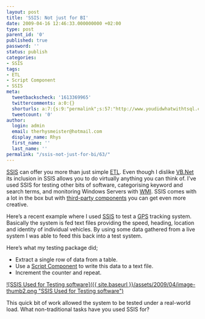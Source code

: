 ```yaml
---
layout: post
title: 'SSIS: Not just for BI'
date: 2009-04-16 12:46:33.000000000 +02:00
type: post
parent_id: '0'
published: true
password: ''
status: publish
categories:
- SSIS
tags:
- ETL
- Script Component
- SSIS
meta:
  tweetbackscheck: '1613369965'
  twittercomments: a:0:{}
  shorturls: a:7:{s:9:"permalink";s:57:"http://www.youdidwhatwithtsql.com/ssis-not-just-for-bi/63";s:7:"tinyurl";s:25:"http://tinyurl.com/cp4rf2";s:4:"isgd";s:17:"http://is.gd/vbce";s:5:"bitly";s:19:"http://bit.ly/UzcAa";s:5:"snipr";s:22:"http://snipr.com/gxtvz";s:5:"snurl";s:22:"http://snurl.com/gxtvz";s:7:"snipurl";s:24:"http://snipurl.com/gxtvz";}
  tweetcount: '0'
author:
  login: admin
  email: therhysmeister@hotmail.com
  display_name: Rhys
  first_name: ''
  last_name: ''
permalink: "/ssis-not-just-for-bi/63/"
---
```

[SSIS](http://msdn.microsoft.com/en-us/library/ms141026.aspx) can offer you more than just simple [ETL](http://en.wikipedia.org/wiki/Extract,_transform,_load). Even though I dislike [VB.Net](http://en.wikipedia.org/wiki/Visual_Basic_.NET) its inclusion in SSIS allows you to do virtually anything you can think of. I’ve used SSIS for testing other bits of software, categorising keyword and search terms, and monitoring Windows Servers with [WMI](http://msdn.microsoft.com/en-us/library/aa394582.aspx). SSIS comes with a lot in the box but with [third-party components](http://ssisctc.codeplex.com/) you can get even more creative.

Here’s a recent example where I used [SSIS](http://msdn.microsoft.com/en-us/library/ms141026.aspx) to test a [GPS](http://en.wikipedia.org/wiki/Global_Positioning_System) tracking system. Basically the system is fed text files providing the speed, heading, location and identity of individual vehicles. By using some data gathered from a live system I was able to feed this back into a test system.

Here’s what my testing package did;

- Extract a single row of data from a table. 
- Use a [Script Component](http://msdn.microsoft.com/en-us/library/ms137640.aspx) to write this data to a text file. 
- Increment the counter and repeat. 

[![SSIS Used for Testing software]({{ site.baseurl }}/assets/2009/04/image-thumb2.png "SSIS Used for Testing software")](http://www.youdidwhatwithtsql.com/wp-content/uploads/2009/04/image2.png)

This quick bit of work allowed the system to be tested under a real-world load. What non-traditional tasks have you used SSIS for?

